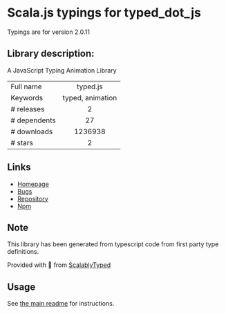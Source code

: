 
# Scala.js typings for typed_dot_js

Typings are for version 2.0.11

## Library description:
A JavaScript Typing Animation Library

|                    |                 |
| ------------------ | :-------------: |
| Full name          | typed.js |
| Keywords           | typed, animation |
| # releases         | 2 |
| # dependents       | 27 |
| # downloads        | 1236938 |
| # stars            | 2 |

## Links
- [Homepage](https://github.com/mattboldt/typed.js)
- [Bugs](https://github.com/mattboldt/typed.js/issues)
- [Repository](https://github.com/mattboldt/typed.js)
- [Npm](https://www.npmjs.com/package/typed.js)
    


## Note
This library has been generated from typescript code from first party type definitions.

Provided with :purple_heart: from [ScalablyTyped](https://github.com/oyvindberg/ScalablyTyped)

## Usage
See [the main readme](../../readme.md) for instructions.


